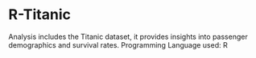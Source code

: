 # R-Titanic

Analysis includes the Titanic dataset, it provides insights into passenger demographics and survival rates.  Programming Language used: R
